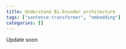 ```yaml
---
title: Understand Bi-Encoder architecture
tags: ["sentence-transformer", "embedding"]
categories: []
---
```


Update soon

